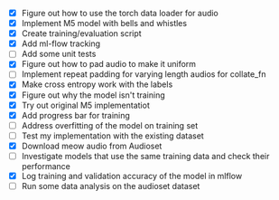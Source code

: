 - [x] Figure out how to use the torch data loader for audio
- [x] Implement M5 model with bells and whistles
- [x] Create training/evaluation script
- [x] Add ml-flow tracking
- [ ] Add some unit tests
- [x] Figure out how to pad audio to make it uniform
- [ ] Implement repeat padding for varying length audios for collate_fn
- [x] Make cross entropy work with the labels
- [x] Figure out why the model isn't training
- [x] Try out original M5 implementatiot
- [x] Add progress bar for training
- [ ] Address overfitting of the model on training set
- [ ] Test my implementation with the existing dataset
- [x] Download meow audio from Audioset
- [ ] Investigate models that use the same training data and check their performance
- [x] Log training and validation accuracy of the model in mlflow
- [ ] Run some data analysis on the audioset dataset
